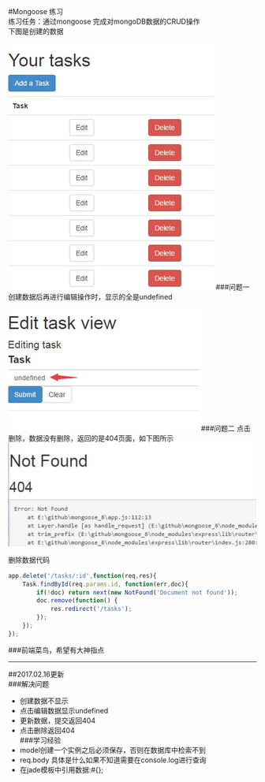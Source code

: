 #Mongoose 练习<br />
练习任务：通过mongoose 完成对mongoDB数据的CRUD操作<br>
下图是创建的数据


![](https://github.com/shenhua0222/mongoose-8/blob/master/public/images/1.jpg)
###问题一
创建数据后再进行编辑操作时，显示的全是undefined



![](https://github.com/shenhua0222/mongoose-8/blob/master/public/images/2.jpg)
###问题二 点击删除，数据没有删除，返回的是404页面，如下图所示
![](https://github.com/shenhua0222/mongoose-8/blob/master/public/images/3.jpg)

删除数据代码
```javascript
app.delete('/tasks/:id',function(req,res){
	Task.findById(req.params.id, function(err,doc){
		if(!doc) return next(new NotFound('Document not found'));
		doc.remove(function() {
			res.redirect('/tasks');
		});
	});
});
```

###前端菜鸟，希望有大神指点  

***
##2017.02.16更新  
###解决问题  
-  创建数据不显示
-  点击编辑数据显示undefined
- 更新数据，提交返回404
- 点击删除返回404    
###学习经验
- model创建一个实例之后必须保存，否则在数据库中检索不到  
- req.body 具体是什么如果不知道需要在console.log进行查询
- 在jade模板中引用数据:#{};

